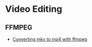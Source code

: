 # Video Editing

## FFMPEG

* [Converting mkv to mp4 with ffmpeg](https://gist.github.com/jamesmacwhite/58aebfe4a82bb8d645a797a1ba975132)
